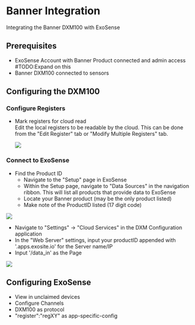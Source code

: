 # Banner Integration
Integrating the Banner DXM100 with ExoSense


## Prerequisites
- ExoSense Account with Banner Product connected and admin access #TODO:Expand on this
- Banner DXM100 connected to sensors

## Configuring the DXM100
### Configure Registers
- Mark registers for cloud read\
    Edit the local registers to be readable by the cloud. This can be done from the "Edit Register" tab or "Modify Multiple Registers" tab.
    
    ![](../../assets/Banner/DXM100_002.PNG)


### Connect to ExoSense

- Find the Product ID
    - Navigate to the "Setup" page in ExoSense
    - Within the Setup page, navigate to "Data Sources" in the navigation ribbon. This will list all products that provide data to ExoSense
    - Locate your Banner product (may be the only product listed)
    - Make note of the ProductID listed (17 digit code)

![](../../assets/Banner/ProductID.png)

- Navigate to "Settings" -> "Cloud Services" in the DXM Configuration application
- In the "Web Server" settings, input your productID appended with '.apps.exosite.io' for the Server name/IP
- Input '/data_in' as the Page

![](../../assets/Banner/DXM100_001.PNG)


## Configuring ExoSense
- View in unclaimed devices
- Configure Channels
- DXM100 as protocol
- "register":"regXY" as app-specific-config


